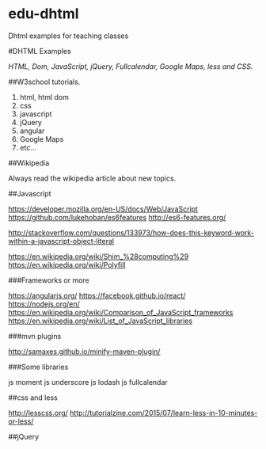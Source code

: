 # edu-dhtml
Dhtml examples for teaching classes

#DHTML Examples

*HTML, Dom, JavaScript, jQuery, Fullcalendar, Google Maps, less and CSS.*


##W3school tutorials.

1) html, html dom
2) css
3) javascript
4) jQuery
5) angular
6) Google Maps
7) etc...

##Wikipedia

Always read the wikipedia article about new topics.

##Javascript

https://developer.mozilla.org/en-US/docs/Web/JavaScript
https://github.com/lukehoban/es6features
http://es6-features.org/

http://stackoverflow.com/questions/133973/how-does-this-keyword-work-within-a-javascript-object-literal

https://en.wikipedia.org/wiki/Shim_%28computing%29
https://en.wikipedia.org/wiki/Polyfill

###Frameworks or more

https://angularjs.org/
https://facebook.github.io/react/
https://nodejs.org/en/
https://en.wikipedia.org/wiki/Comparison_of_JavaScript_frameworks
https://en.wikipedia.org/wiki/List_of_JavaScript_libraries

###mvn plugins

http://samaxes.github.io/minify-maven-plugin/

###Some libraries

js moment
js underscore
js lodash
js fullcalendar


##css and less

http://lesscss.org/
http://tutorialzine.com/2015/07/learn-less-in-10-minutes-or-less/

##jQuery
